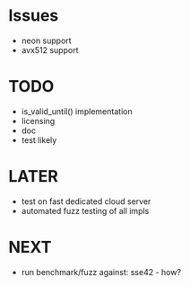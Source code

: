 # Issues
* neon support
* avx512 support

# TODO
* is_valid_until() implementation
* licensing
* doc
* test likely

# LATER
* test on fast dedicated cloud server
* automated fuzz testing of all impls

# NEXT
* run benchmark/fuzz against: sse42 - how?
